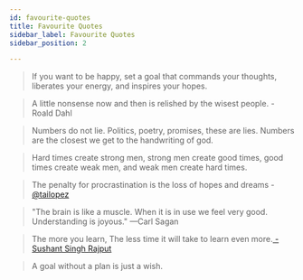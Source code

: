 ```yaml
---
id: favourite-quotes
title: Favourite Quotes
sidebar_label: Favourite Quotes
sidebar_position: 2

---
```

> If you want to be happy, set a goal that commands your thoughts,  
> liberates your energy, and inspires your hopes.

> A little nonsense now and then is relished by the wisest people.
> \-Roald Dahl

> Numbers do not lie. Politics, poetry, promises, these are lies. Numbers are the closest we get to the handwriting of god.

> Hard times create strong men, strong men create good times, good times create weak men, and weak men create hard times.

> The penalty for procrastination is the loss of hopes and dreams -[@tailopez](https://twitter.com/tailopez)

> "The brain is like a muscle. When it is in use we feel very good. Understanding is joyous." —Carl Sagan

> The more you learn, The less time it will take to learn even more.[ - Sushant Singh Rajput](https://twitter.com/hashtag/SushantSinghRajput?src=hashtag_click)

> A goal without a plan is just a wish.